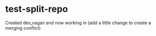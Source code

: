 # test-split-repo

Created dev_vagan and now working in (add a little change to create a merging conflict)
